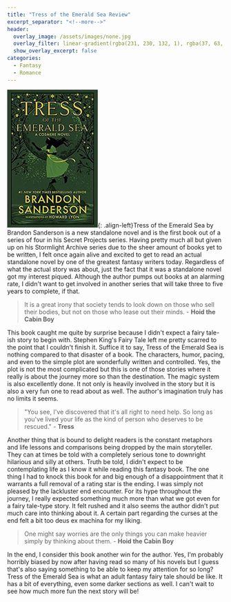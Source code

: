 ```yaml
---
title: "Tress of the Emerald Sea Review"
excerpt_separator: "<!--more-->"
header:
  overlay_image: /assets/images/none.jpg
  overlay_filter: linear-gradient(rgba(231, 230, 132, 1), rgba(37, 63, 41, 1))
  show_overlay_excerpt: false
categories:
  - Fantasy
  - Romance
---
```

![tress-of-the-emerald-sea-cover](/assets/images/tress-emerald-sea.jpg){: .align-left}Tress of the Emerald Sea by Brandon Sanderson is a new standalone novel and is the first book out of a series of four in his Secret Projects series. Having pretty much all but given up on his Stormlight Archive series due to the sheer amount of books yet to be written, I felt once again alive and excited to get to read an actual standalone novel by one of the greatest fantasy writers today. Regardless of what the actual story was about, just the fact that it was a standalone novel got my interest piqued. Although the author pumps out books at an alarming rate, I didn't want to get involved in another series that will take three to five years to complete, if that. 

>It is a great irony that society tends to look down on those who sell their bodies, but not on those who lease out their minds. - **Hoid the Cabin Boy**

This book caught me quite by surprise because I didn't expect a fairy tale-ish story to begin with. Stephen King's Fairy Tale left me pretty scarred to the point that I couldn't finish it. Suffice it to say, Tress of the Emerald Sea is nothing compared to that disaster of a book. The characters, humor, pacing, and even to the simple plot are wonderfully written and controlled. Yes, the plot is not the most complicated but this is one of those stories where it really is about the journey more so than the destination. The magic system is also excellently done. It not only is heavily involved in the story but it is also a very fun one to read about as well. The author's imagination truly has no limits it seems.


>"You see, I've discovered that it's all right to need help. So long as you've lived your life as the kind of person who deserves to be rescued." - **Tress**

Another thing that is bound to delight readers is the constant metaphors and life lessons and comparisons being dropped by the main storyteller. They can at times be told with a completely serious tone to downright hilarious and silly at others. Truth be told, I didn't expect to be contemplating life as I know it while reading this fantasy book. The one thing I had to knock this book for and big enough of a disappointment that it warrants a full removal of a rating star is the ending. I was simply not pleased by the lackluster end encounter. For its hype throughout the journey, I really expected something much more than what we got even for a fairy tale-type story. It felt rushed and it also seems the author didn't put much care into thinking about it. A certain part regarding the curses at the end felt a bit too deus ex machina for my liking. 

>One might say worries are the only things you can make heavier simply by thinking about them. - **Hoid the Cabin Boy**

In the end, I consider this book another win for the author. Yes, I'm probably horribly biased by now after having read so many of his novels but I guess that's also saying something to be able to keep my attention for so long? Tress of the Emerald Sea is what an adult fantasy fairy tale should be like. It has a bit of everything, even some darker sections as well. I can't wait to see how much more fun the next story will be!